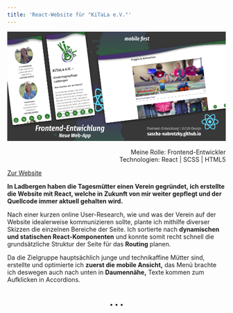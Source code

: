 ```yaml
---
title: 'React-Website für "KiTaLa e.V."'
---
```


![Vereinsseite der Tagesmütter](../images/WebsiteMockup_KiTaLa.jpg)

<div  style="text-align: right">Meine Rolle: Frontend-Entwickler</div>
<div style="text-align: right">Technologien: React | SCSS | HTML5</div>

[Zur Website](https://kitala-ladbergen.de)

**In Ladbergen haben die Tagesmütter einen Verein gegründet, ich erstellte die Website mit React, welche in Zukunft von mir weiter gepflegt und der Quellcode immer aktuell gehalten wird.**

Nach einer kurzen online User-Research, wie und was der Verein auf der Website idealerweise kommunizieren sollte, plante ich mithilfe diverser Skizzen die einzelnen Bereiche der Seite. Ich sortierte nach **dynamischen und statischen React-Komponenten** und konnte somit recht schnell die grundsätzliche Struktur der Seite für das **Routing** planen.

Da die Zielgruppe hauptsächlich junge und technikaffine Mütter sind, erstellte und optimierte ich **zuerst die mobile Ansicht,** das Menü brachte ich deswegen auch nach unten in **Daumennähe,** Texte kommen zum Aufklicken in Accordions.

<p style="text-align: center;margin-top: 40px;">&bull; &bull; &bull;</p>
